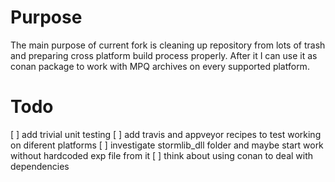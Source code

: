 # Purpose
The main purpose of current fork is cleaning up repository from lots of trash and preparing cross platform build process properly.
After it I can use it as conan package to work with MPQ archives on every supported platform.

# Todo
[ ] add trivial unit testing
[ ] add travis and appveyor recipes to test working on diferent platforms
[ ] investigate stormlib_dll folder and maybe start work without hardcoded exp file from it
[ ] think about using conan to deal with dependencies
